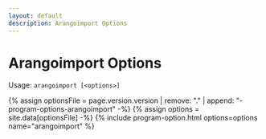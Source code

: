 ```yaml
---
layout: default
description: Arangoimport Options
---
```

Arangoimport Options
====================

Usage: `arangoimport [<options>]`

{% assign optionsFile = page.version.version | remove: "." | append: "-program-options-arangoimport" -%}
{% assign options = site.data[optionsFile] -%}
{% include program-option.html options=options name="arangoimport" %}
